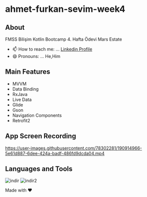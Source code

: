 # ahmet-furkan-sevim-week4
## About
FMSS Bilişim Kotlin Bootcamp 4. Hafta Ödevi Mars Estate
- 📫 How to reach me: ... [Linkedin Profile](https://www.linkedin.com/in/ahmetfurkansevim/)
- 😄 Pronouns: ... He,Him

## Main Features
- MVVM
- Data Binding
- RxJava
- Live Data
- Glide
- Gson
- Navigation Components
- Retrofit2
## App Screen Recording

https://user-images.githubusercontent.com/78302281/190914966-5e61d887-6dee-424a-badf-486fd9dcda04.mp4

## Languages and Tools
![indir](https://user-images.githubusercontent.com/78302281/188330303-544db120-19bf-44bf-9e29-f10379c866ed.png)
![indir2](https://user-images.githubusercontent.com/78302281/188330304-70ff8147-16e4-4bfa-a242-a3a2c6218990.png)

Made with :heart:
